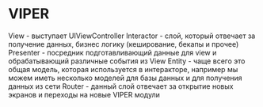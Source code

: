#  VIPER

View - выступает UIViewController
Interactor - слой, который отвечает за получение данных, бизнес логику (кеширование, бекапы и прочее)
Presenter - посредник подготавливающий данные для view и обрабатывающий различные события из View
Entity - чаще всего это общая модель, которая используется в интеракторе, например мы можем иметь несколько моделей для базы данных и для получения данных из сети
Router - данный слой отвечает за открытие новых экранов и переходы на новые VIPER модули 
